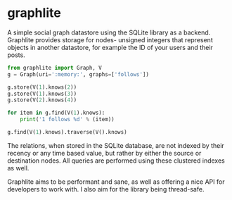 graphlite
=========

A simple social graph datastore using the SQLite library as
a backend. Graphlite provides storage for nodes- unsigned
integers that represent objects in another datastore, for
example the ID of your users and their posts.

```python
from graphlite import Graph, V
g = Graph(uri=':memory:', graphs=['follows'])

g.store(V(1).knows(2))
g.store(V(1).knows(3))
g.store(V(2).knows(4))

for item in g.find(V(1).knows):
    print('1 follows %d' % (item))

g.find(V(1).knows).traverse(V().knows)
```

The relations, when stored in the SQLite database, are not
indexed by their recency or any time based value, but rather
by either the source or destination nodes. All queries are
performed using these clustered indexes as well.

Graphlite aims to be performant and sane, as well as offering
a nice API for developers to work with. I also aim for the
library being thread-safe.
